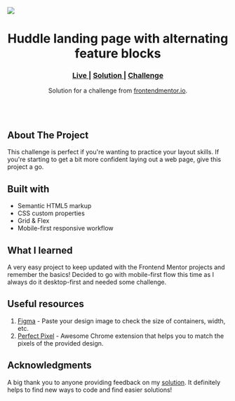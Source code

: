 <img src="https://github.com/catherineisonline/huddle-landing-page-with-feature-blocks-frontendmentor/blob/main/images/project-preview.png?raw=true"></img>

<h1 align="center">Huddle landing page with alternating feature blocks
</h1>

<div align="center">
  <h3>
    <a href="" color="white">
      Live
    </a>
    <span> | </span>
    <a href="">
      Solution
    </a>
   <span> | </span>
    <a href="https://www.frontendmentor.io/challenges/huddle-landing-page-with-alternating-feature-blocks-5ca5f5981e82137ec91a5100">
      Challenge
    </a>
  </h3>
</div>
<div align="center">
   Solution for a challenge from  <a href="https://www.frontendmentor.io" target="_blank">frontendmentor.io</a>.
</div>
<br>
<br>
<br>

## About The Project

<p>This challenge is perfect if you're wanting to practice your layout skills. If you're starting to get a bit more confident laying out a web page, give this project a go.

## Built with

- Semantic HTML5 markup
- CSS custom properties
- Grid & Flex
- Mobile-first responsive workflow

## What I learned

A very easy project to keep updated with the Frontend Mentor projects and remember the basics! Decided to go with mobile-first flow this time as I always do it desktop-first and needed some challenge.

## Useful resources

1. <a href="https://www.figma.com/">Figma</a> - Paste your design image to check the size of containers, width, etc.
2. <a href="https://chrome.google.com/webstore/detail/perfectpixel-by-welldonec/dkaagdgjmgdmbnecmcefdhjekcoceebi">Perfect Pixel</a> - Awesome Chrome extension that helps you to match the pixels of the provided design.

## Acknowledgments

A big thank you to anyone providing feedback on my <a href="">solution</a>. It definitely helps to find new ways to code and find easier solutions!